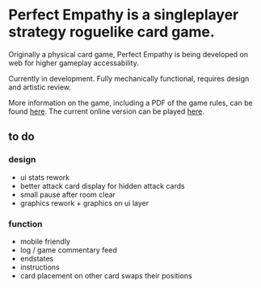 # Perfect Empathy is a singleplayer strategy roguelike card game.

Originally a physical card game, Perfect Empathy is being developed on web for higher gameplay accessability.

Currently in development. Fully mechanically functional, requires design and artistic review.

More information on the game, including a PDF of the game rules, can be found [here](https://v-os.ca/Perfectus%20Empatheia).
The current online version can be played [here](#).

## to do

### design
- ui stats rework
- better attack card display for hidden attack cards
- small pause after room clear
- graphics rework + graphics on ui layer

### function
- mobile friendly
- log / game commentary feed
- endstates
- instructions
- card placement on other card swaps their positions